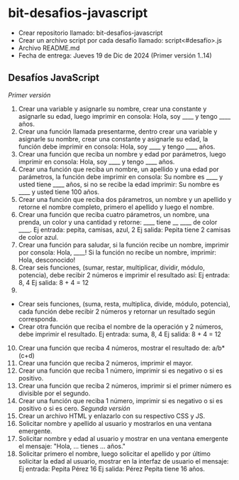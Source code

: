 # bit-desafios-javascript
- Crear repositorio llamado: bit-desafios-javascript
- Crear un archivo script por cada desafío llamado: script<#desafío>.js
- Archivo README.md
- Fecha de entrega: Jueves 19 de Dic de 2024 (Primer versión 1..14)

## Desafíos JavaScript
*Primer versión*
1. Crear una variable y asignarle su nombre, crear una constante y asignarle su
edad, luego imprimir en consola: Hola, soy ____ y tengo ____ años.
2. Crear una función llamada presentarme, dentro crear una variable y asignarle
su nombre, crear una constante y asignarle su edad, la función debe imprimir en
consola: Hola, soy ____ y tengo ____ años.
3. Crear una función que reciba un nombre y edad por parámetros, luego imprimir
en consola: Hola, soy ____ y tengo ____ años.
4. Crear una función que reciba un nombre, un apellido y una edad por parámetros,
la función debe imprimir en consola: Su nombre es ____ y usted tiene ____ años,
si no se recibe la edad imprimir: Su nombre es ____ y usted tiene 100 años.
5. Crear una función que reciba dos párametros, un nombre y un apellido y retorne
el nombre completo, primero el apellido y luego el nombre.
6. Crear una función que reciba cuatro párametros, un nombre, una prenda, un
color y una cantidad y retorne: ____ tiene __ ____ de color ____.
Ej entrada: pepita, camisas, azul, 2
Ej salida: Pepita tiene 2 camisas de color azul.
7. Crear una función para saludar, si la función recibe un nombre,
imprimir por consola: Hola, ____!
Si la función no recibe un nombre, imprimir: Hola, desconocido!
8. Crear seis funciones, (sumar, restar, multiplicar, dividir, módulo, potencia),
debe recibir 2 números e imprimir el resultado así:
Ej entrada: 8, 4
Ej salida: 8 + 4 = 12
9. 
- Crear seis funciones, (suma, resta, multiplica, divide, módulo, potencia),
cada función debe recibir 2 números y retornar un resultado según corresponda.
- Crear otra función que reciba el nombre de la operación y 2 números,
debe imprimir el resultado.
Ej entrada: suma, 8, 4
Ej salida: 8 + 4 = 12
10. Crear una función que reciba 4 números, mostrar el resultado de: a/b*(c+d)
11. Crear una función que reciba 2 números, imprimir el mayor.
12. Crear una función que reciba 1 número, imprimir si es negativo o si es positivo.
13. Crear una función que reciba 2 números, imprimir si el primer número es
divisible por el segundo.
14. Crear una función que reciba 1 número, imprimir si es negativo o si es
positivo o si es cero.
*Segunda versión*
15. Crear un archivo HTML y enlazarlo con su respectivo CSS y JS.
16. Solicitar nombre y apellido al usuario y mostrarlos en una ventana emergente.
17. Solicitar nombre y edad al usuario y mostrar en una ventana emergente el
mensaje: "Hola, ... tienes ... años."
18. Solicitar primero el nombre, luego solicitar el apellido y por
último solicitar la edad al usuario, mostrar en la interfaz de usuario el mensaje:
Ej entrada: Pepita Pérez 16
Ej salida: Pérez Pepita tiene 16 años.
